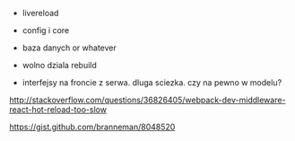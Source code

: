- livereload
- config i core

- baza danych or whatever

- wolno dziala rebuild

- interfejsy na froncie z serwa. dluga sciezka. czy na pewno w modelu?

http://stackoverflow.com/questions/36826405/webpack-dev-middleware-react-hot-reload-too-slow

https://gist.github.com/branneman/8048520

